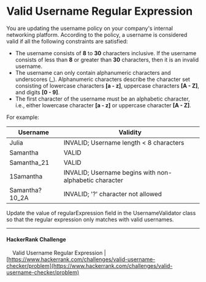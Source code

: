# Valid Username Regular Expression

You are updating the username policy on your company's internal networking platform. According to the policy, a username is considered valid if all the following constraints are satisfied:

- The username consists of **8** to **30** characters inclusive. If the username consists of less than **8** or greater than **30** characters, then it is an invalid username.
- The username can only contain alphanumeric characters and underscores (_). Alphanumeric characters describe the character set consisting of lowercase characters **[a - z]**, uppercase characters **[A - Z]**, and digits **[0 - 9]**.
- The first character of the username must be an alphabetic character, i.e., either lowercase character **[a - z]** or uppercase character **[A - Z]**.

For example:

|Username|Validity|
|---|---|
|Julia|INVALID; Username length < 8 characters|
|Samantha|VALID|
|Samantha_21|VALID|
|1Samantha|INVALID; Username begins with non-alphabetic character|
|Samantha?10_2A|INVALID; '?' character not allowed|

Update the value of regularExpression field in the UsernameValidator class so that the regular expression only matches with valid usernames.

___


#### HackerRank Challenge

&nbsp;&nbsp;&nbsp;&nbsp;Valid Username Regular Expression | [https://www.hackerrank.com/challenges/valid-username-checker/problem](https://www.hackerrank.com/challenges/valid-username-checker/problem)

